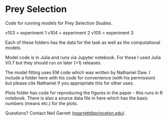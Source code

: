 Prey Selection
====

Code for running models for Prey Selection Studies.

v103 = experiment 1
v104 = experiment 2
v105 = experiment 3

Each of these folders has the data for the task as well as the computational models.

Model code is in Julia and runs via Jupyter notebook. For these I used Julia V0.7 but they should run on later (>1) releases. 

The model fitting uses EM code which was written by Nathaniel Daw. I include a folder here with his code for convenience (with his permission) but please cite Nathaniel if you appropriate this for other uses.

Plots folder has code for reproducing the figures in the paper - this runs in R notebook. There is also a source data file in here which has the basic numbers (means etc.) for the plots. 

Questions? Contact Neil Garrett (ngarrett@princeton.edu).